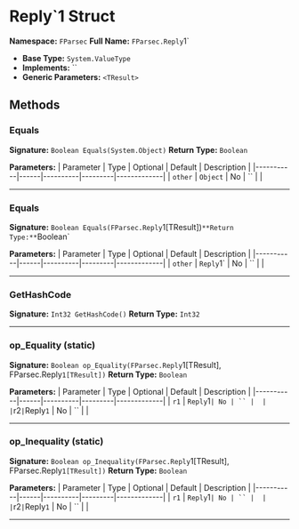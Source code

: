 # Reply`1 Struct

**Namespace:** `FParsec`
**Full Name:** `FParsec.Reply`1`
- **Base Type:** `System.ValueType`
- **Implements:** ``
- **Generic Parameters:** `<TResult>`

## Methods

### Equals

**Signature:** `Boolean Equals(System.Object)`
**Return Type:** `Boolean`

**Parameters:**
| Parameter | Type | Optional | Default | Description |
|-----------|------|----------|---------|-------------|
| `other` | `Object` | No | `` |  |

---

### Equals

**Signature:** `Boolean Equals(FParsec.Reply`1[TResult])`
**Return Type:** `Boolean`

**Parameters:**
| Parameter | Type | Optional | Default | Description |
|-----------|------|----------|---------|-------------|
| `other` | `Reply`1` | No | `` |  |

---

### GetHashCode

**Signature:** `Int32 GetHashCode()`
**Return Type:** `Int32`

---

### op_Equality (static)

**Signature:** `Boolean op_Equality(FParsec.Reply`1[TResult], FParsec.Reply`1[TResult])`
**Return Type:** `Boolean`

**Parameters:**
| Parameter | Type | Optional | Default | Description |
|-----------|------|----------|---------|-------------|
| `r1` | `Reply`1` | No | `` |  |
| `r2` | `Reply`1` | No | `` |  |

---

### op_Inequality (static)

**Signature:** `Boolean op_Inequality(FParsec.Reply`1[TResult], FParsec.Reply`1[TResult])`
**Return Type:** `Boolean`

**Parameters:**
| Parameter | Type | Optional | Default | Description |
|-----------|------|----------|---------|-------------|
| `r1` | `Reply`1` | No | `` |  |
| `r2` | `Reply`1` | No | `` |  |

---